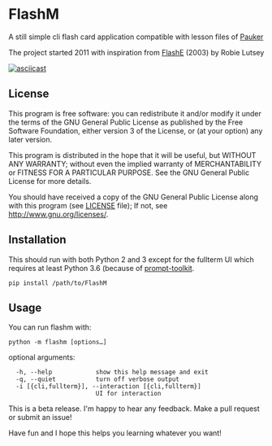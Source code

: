 # FlashM

A still simple cli flash card application 
compatible with lesson files of [Pauker](http://pauker.sourceforge.net)

The project started 2011 with inspiration from
[FlashE](https://sourceforge.net/projects/flashe/)
(2003) by Robie Lutsey

[![asciicast](https://asciinema.org/a/1G9PubduBCQKuto1ui4QicJ32.png)](https://asciinema.org/a/1G9PubduBCQKuto1ui4QicJ32)

## License

This program is free software: you can redistribute it and/or
modify it under the terms of the GNU General Public License
as published by the Free Software Foundation, either version 3
of the License, or (at your option) any later version.

This program is distributed in the hope that it will be useful,
but WITHOUT ANY WARRANTY; without even the implied warranty of
MERCHANTABILITY or FITNESS FOR A PARTICULAR PURPOSE.  See the
GNU General Public License for more details.

You should have received a copy of the GNU General Public License
along with this program (see [LICENSE](LICENSE) file);
If not, see <http://www.gnu.org/licenses/>.

## Installation

This should run with both Python 2 and 3 except for the fullterm UI
which requires at least Python 3.6 (because of
[prompt-toolkit](https://github.com/jonathanslenders/python-prompt-toolkit).

```
pip install /path/to/FlashM
```

## Usage

You can run flashm with:

```
python -m flashm [options…]
```

optional arguments:              

```
  -h, --help            show this help message and exit            
  -q, --quiet           turn off verbose output                    
  -i [{cli,fullterm}], --interaction [{cli,fullterm}]              
                        UI for interaction
```

This is a beta release.
I'm happy to hear any feedback. Make a pull request or submit an issue!

Have fun and I hope this helps you learning whatever you want!
